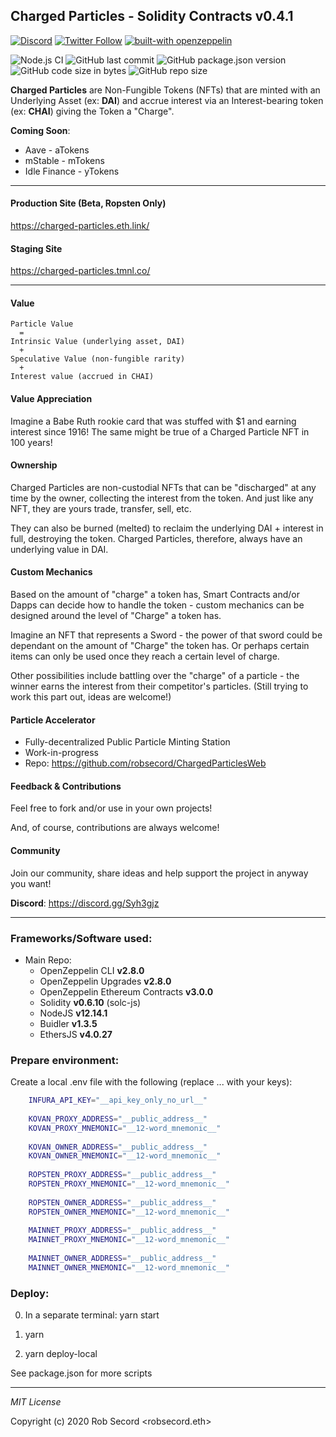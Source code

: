 ## Charged Particles - Solidity Contracts v0.4.1

[![Discord](https://badgen.net/badge/definft/Charged%20Particles?icon=discord&label=discord)](https://discord.gg/Syh3gjz)
[![Twitter Follow](https://badgen.net/twitter/follow/DeFiNFT?icon=twitter)](https://twitter.com/intent/follow?screen_name=DeFiNFT)
[![built-with openzeppelin](https://img.shields.io/badge/built%20with-OpenZeppelin-3677FF)](https://docs.openzeppelin.com/)

![Node.js CI](https://github.com/robsecord/ChargedParticlesEth/workflows/Node.js%20CI/badge.svg)
![GitHub last commit](https://img.shields.io/github/last-commit/robsecord/ChargedParticlesEth)
![GitHub package.json version](https://img.shields.io/github/package-json/v/robsecord/ChargedParticlesEth)
![GitHub code size in bytes](https://img.shields.io/github/languages/code-size/robsecord/ChargedParticlesEth)
![GitHub repo size](https://img.shields.io/github/repo-size/robsecord/ChargedParticlesEth)

**Charged Particles** are Non-Fungible Tokens (NFTs) that are minted with an Underlying Asset (ex: **DAI**) and accrue interest via an Interest-bearing token (ex: **CHAI**) giving the Token a "Charge". 

**Coming Soon**:

- Aave - aTokens
- mStable - mTokens
- Idle Finance - yTokens


---

#### Production Site (Beta, Ropsten Only)
https://charged-particles.eth.link/

#### Staging Site
https://charged-particles.tmnl.co/

---

#### Value
```text
Particle Value
  =
Intrinsic Value (underlying asset, DAI)
  + 
Speculative Value (non-fungible rarity)
  +
Interest value (accrued in CHAI)
```

#### Value Appreciation
Imagine a Babe Ruth rookie card that was stuffed with $1 and earning interest since 1916!  The same might be true
of a Charged Particle NFT in 100 years!

#### Ownership
Charged Particles are non-custodial NFTs that can be "discharged" at any time by the owner, collecting the interest 
from the token. And just like any NFT, they are yours trade, transfer, sell, etc.

They can also be burned (melted) to reclaim the underlying DAI + interest in full, destroying the token.
Charged Particles, therefore, always have an underlying value in DAI. 

#### Custom Mechanics
Based on the amount of "charge" a token has, Smart Contracts and/or Dapps can decide how to handle the token - custom 
mechanics can be designed around the level of "Charge" a token has.

Imagine an NFT that represents a Sword - the power of that sword could be dependant on the amount of "Charge" the token 
has. Or perhaps certain items can only be used once they reach a certain level of charge.

Other possibilities include battling over the "charge" of a particle - the winner earns the interest from their 
competitor's particles.  (Still trying to work this part out, ideas are welcome!)

#### Particle Accelerator
 - Fully-decentralized Public Particle Minting Station
 - Work-in-progress 
 - Repo: https://github.com/robsecord/ChargedParticlesWeb

#### Feedback & Contributions
Feel free to fork and/or use in your own projects!

And, of course, contributions are always welcome!

#### Community
Join our community, share ideas and help support the project in anyway you want!

**Discord**: https://discord.gg/Syh3gjz

---

### Frameworks/Software used:
 - Main Repo:
    - OpenZeppelin CLI **v2.8.0**
    - OpenZeppelin Upgrades **v2.8.0**
    - OpenZeppelin Ethereum Contracts **v3.0.0**
    - Solidity  **v0.6.10** (solc-js)
    - NodeJS **v12.14.1**
    - Buidler **v1.3.5**
    - EthersJS **v4.0.27**

### Prepare environment:
    
 Create a local .env file with the following (replace ... with your keys):
 
```bash
    INFURA_API_KEY="__api_key_only_no_url__"
    
    KOVAN_PROXY_ADDRESS="__public_address__"
    KOVAN_PROXY_MNEMONIC="__12-word_mnemonic__"
    
    KOVAN_OWNER_ADDRESS="__public_address__"
    KOVAN_OWNER_MNEMONIC="__12-word_mnemonic__"
    
    ROPSTEN_PROXY_ADDRESS="__public_address__"
    ROPSTEN_PROXY_MNEMONIC="__12-word_mnemonic__"
    
    ROPSTEN_OWNER_ADDRESS="__public_address__"
    ROPSTEN_OWNER_MNEMONIC="__12-word_mnemonic__"
    
    MAINNET_PROXY_ADDRESS="__public_address__"
    MAINNET_PROXY_MNEMONIC="__12-word_mnemonic__"
    
    MAINNET_OWNER_ADDRESS="__public_address__"
    MAINNET_OWNER_MNEMONIC="__12-word_mnemonic__"
```

### Deploy:

 0. In a separate terminal: yarn start
    
 1. yarn
 2. yarn deploy-local

See package.json for more scripts

---

_MIT License_

Copyright (c) 2020 Rob Secord <robsecord.eth>

